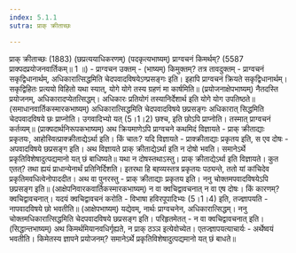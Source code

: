 ```yaml
---
index: 5.1.1
sutra: प्राक् क्रीताच्छः

---
```

 प्राक् क्रीताच्छः (1883) (छप्रत्ययाधिकरणम्) (पदकृत्यभाष्यम्) प्राग्वचनं किमर्थम्? (5587 प्राक्पदप्रयोजनवार्तिकम्॥ 1 ॥) - प्राग्वचन उक्तम् - (भाष्यम्) किमुक्तम्? तत्र तावदुक्तम् -  प्राग्वचनं सकृद्विधानार्थम्, अधिकारात्सिद्धमिति चेदपवादविषयेऽण्प्रसङ्गः इति। इहापि प्राग्वचनं क्रियते सकृद्विधानार्थम्। सकृद्विहितः प्रत्ययो विहितो यथा स्यात्, योगे योगे तस्य ग्रहणं मा कार्षमिति॥ (प्रयोजनाक्षेपभाष्यम्) नैतदस्ति प्रयोजनम्, अधिकारादप्येतत्सिद्धम्। अधिकारः प्रतियोगं तस्यानिर्देशार्थ इति योगे योग उपतिष्ठते॥ (समाधानवार्तिकस्मारकभाष्यम्) अधिकारात्सिद्धमिति चेदपवादविषये छप्रसङ्गः अधिकारात् सिद्धमिति चेदपवादविषये छः प्राप्नोति। उगवादिभ्यो यत् (5।1।2) छश्च, इति छोऽपि प्राप्नोति। तस्मात् प्राग्वचनं कर्तव्यम्॥ (प्राक्पदार्थनिरूपकभाष्यम्) अथ क्रियमाणेऽपि प्राग्वचने कथमिदं विज्ञायते - प्राक् क्रीताद्याः प्रकृतयः, आहोस्वित्प्राक्क्रीताद्येऽर्था इति। किं चातः? यदि विज्ञायते - प्राक्क्रीताद्याः प्रकृतय इति, स एव दोषः - अपवादविषये छप्रसङ्ग इति। अथ विज्ञायते प्राक् क्रीताद्येऽर्था इति न दोषो भवति। समानेऽर्थे प्रकृतिविशेषादुत्पद्यमानो यत् छं बाधिष्यते॥ यथा न दोषस्तथाऽस्तु। प्राक् क्रीताद्येऽर्था इति विज्ञायते। कुत एतत्? तथा ह्ययं प्राधान्येनार्थं प्रतिनिर्दिशति। इतरथा हि बह्व्यस्तत्र प्रकृतयः पठ्यन्ते, ततो यां कांचिदेव प्रकृतिमवधित्वेनोपाददीत। अथ वा पुनरस्तु - प्राक् क्रीताद्याः प्रकृतय इति। ननु चोक्तमपवादविषयेऽपि छप्रसङ्ग इति॥ (आक्षेपनिवारकवार्तिकस्मारकभाष्यम्)  न वा क्वचिद्वावचनात् न वा एष दोषः। किं कारणम्? क्वचिद्वावचनात्। यदयं क्वचिद्वावचनं करोति - विभाषा हविरपूपादिभ्यः (5।1।4) इति, तज्ज्ञापयति - नापवादविषये छो भवतीति॥ (आक्षेपभाष्यम्) यद्येवम्, नार्थः प्राग्वचनेन, अधिकारात्सिद्धम्। ननु चोक्तमधिकारात्सिद्धमिति चेदपवादविषये छप्रसङ्ग इति। परिहृतमेतत् - न वा क्वचिद्वावचनात् इति। (सिद्धान्तभाष्यम्) अथ किमर्थमियानवधिर्गृह्यते, न प्राक् ठञ्ञ इत्येवोच्येत। एतज्ज्ञापयत्याचार्यः - अर्थेष्वयं भवतीति। किमेतस्य ज्ञापने प्रयोजनम्? समानेऽर्थे प्रकृतिविशेषादुत्पद्यमानो यत् छं बाधते॥ 